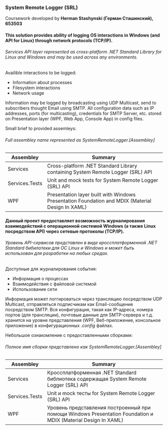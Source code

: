 ### System Remote Logger (SRL)
Coursework developed by **Herman Stashynski (Герман Сташинский), 653503**

#### This solution provides ability of logging OS interactions in Windows (and API for Linux) through network protocols (TCP/IP). 
###### Services API layer represented as cross-platform .NET Standard Library for Linux and Windows and may be used across any environments.

Availible interactions to be logged:
* Information about processes
* Filesystem interactions
* Network usage

Information may be logged by broadcasting using UDP Multicast, send to subscribers thought Email using SMTP. All configuration data such as IP addresses, ports (for multicasting), credentials for SMTP Server, etc. stored on Presentation layer (WPF, Web App, Console App) in config files.

Small brief to provided assemleys:
###### *Full assembley name represented as SystemRemoteLogger.[Assembley]*

| Assembley | Summary |
| ------ | ------ | 
| Services | Cross-platform .NET Standard Library containing System Remote Logger (SRL) API |
| Services.Tests | Unit and mock tests for System Remote Logger (SRL) API | 
| WPF | Presentation layer built with Windows Presentation Foundation and MDIX (Material Design In XAML)|


#### Данный проект предоставляет возможность журналирования взаимодействий с операционной системой Windows (а также Linux посредством API) через сетевые протоколы (TCP/IP).

###### Уровень API-сервисов представлен в виде кроссплатформенной .NET Standard бибилотеки для ОС Linux и Windows и может быть использован для разработки на любых средах.

Доступные для журналирования события:
* Информация о процессах
* Взаимодействия с файловой системой
* Использование сети

Информация может логгироваться через трансляцию посредством UDP Multicast, отправляться подписчикам как Email-сообщение посредством SMTP. Вся конфигурация, такая как IP-адреса, номера портов (для трансляции), почтовые данные для SMTP-сервера и т.д. хранится на уровне представления (WPF, Веб-приложение, консольное приложение) в конфигурационных *.config* файлах.

Небольшое ознакомление с предоставленными сборками:
###### *Полное имя сборки представлено как SystemRemoteLogger.[Assembley]*

| Assembley | Summary |
| ------ | ------ | 
| Services | Кроссплатформенная .NET Standard библиотека содержащая System Remote Logger (SRL) API |
| Services.Tests | Unit и mock тесты for System Remote Logger (SRL) API | 
| WPF | Уровень представления построенный при помощи Windows Presentation Foundation и MDIX (Material Design In XAML)|